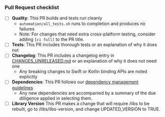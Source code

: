### Pull Request checklist ###
<!-- Before submitting the PR, please address each item -->
- [ ] **Quality**: This PR builds and tests run cleanly
  - `automation/all_tests.sh` runs to completion and produces no failures
  - Note: For changes that need extra cross-platform testing, consider adding `[ci full]` to the PR title.
- [ ] **Tests**: This PR includes thorough tests or an explanation of why it does not
- [ ] **Changelog**: This PR includes a changelog entry in [CHANGES_UNRELEASED.md](../CHANGES_UNRELEASED.md) or an explanation of why it does not need one
  - Any breaking changes to Swift or Kotlin binding APIs are noted explicitly
- [ ] **Dependencies**: This PR follows our [dependency management guidelines](https://github.com/mozilla/application-services/blob/master/docs/dependency-management.md)
  - Any new dependencies are accompanied by a summary of the due dilligence applied in selecting them.
- [ ] **Library Version** This PR makes a change that will require /libs to be rebuilt, go to /libs/ilbs-version, and change UPDATED_VERSION to TRUE.